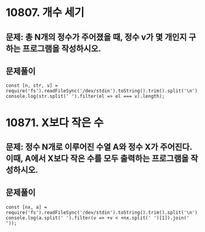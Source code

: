 # 10807. 개수 세기
## 문제: 총 N개의 정수가 주어졌을 때, 정수 v가 몇 개인지 구하는 프로그램을 작성하시오.
## 문제풀이
```
const [n, str, v] = require('fs').readFileSync('/dev/stdin').toString().trim().split('\n');
console.log(str.split(' ').filter(el => el === v).length);
```


# 10871. X보다 작은 수
## 문제: 정수 N개로 이루어진 수열 A와 정수 X가 주어진다. 이때, A에서 X보다 작은 수를 모두 출력하는 프로그램을 작성하시오.
## 문제풀이
```
const [nx, a] = require('fs').readFileSync('/dev/stdin').toString().trim().split('\n');
console.log(a.split(' ').filter(v => +v < +nx.split(' ')[1]).join(' '));
```
